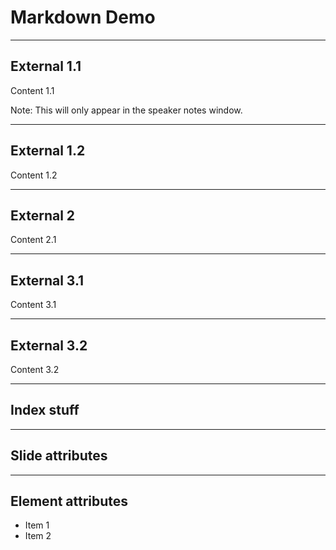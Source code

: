 # Markdown Demo

----

## External 1.1

Content 1.1

Note: This will only appear in the speaker notes window.

---

## External 1.2

Content 1.2

----

## External 2

Content 2.1

----

## External 3.1

Content 3.1

----

## External 3.2

Content 3.2


----


## Index stuff

---

<!-- .slide: data-background="#000000" -->
## Slide attributes

---

## Element attributes
- Item 1 <!-- .element: class="fragment" data-fragment-index="2" -->
- Item 2 <!-- .element: class="fragment" data-fragment-index="1" -->
